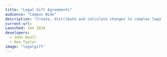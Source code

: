 ```yaml
---
title: "Legal Gift Agreements"
audience: "Campus Wide"
description: "Create, distribute and calculate changes to complex legal documents covering the receipt of large donations to UC Davis."
current-url:
Launched: Jan 2018
developers:
  - John Knoll
  - Ken Taylor
image: "legalgift"
---
```

